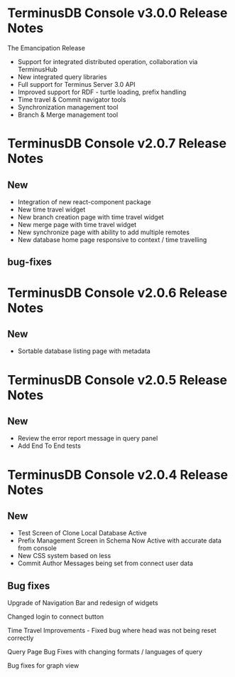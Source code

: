 # TerminusDB Console v3.0.0 Release Notes

The Emancipation Release

* Support for integrated distributed operation, collaboration via TerminusHub
* New integrated query libraries
* Full support for Terminus Server 3.0 API
* Improved support for RDF - turtle loading, prefix handling
* Time travel & Commit navigator tools
* Synchronization management tool
* Branch & Merge management tool

# TerminusDB Console v2.0.7 Release Notes

## New

* Integration of new react-component package
* New time travel widget
* New branch creation page with time travel widget
* New merge page with time travel widget
* New synchronize page with ability to add multiple remotes
* New database home page responsive to context / time travelling

## bug-fixes



# TerminusDB Console v2.0.6 Release Notes

## New

* Sortable database listing page with metadata

# TerminusDB Console v2.0.5 Release Notes

## New

* Review the error report message in query panel
* Add End To End tests


# TerminusDB Console v2.0.4 Release Notes

## New
* Test Screen of Clone Local Database Active
* Prefix Management Screen in Schema Now Active with accurate data from console
* New CSS system based on less
* Commit Author Messages being set from connect user data


## Bug fixes

Upgrade of Navigation Bar and redesign of widgets 

Changed login to connect button

Time Travel Improvements - Fixed bug where head was not being reset correctly

Query Page Bug Fixes with changing formats / languages of query 

Bug fixes for graph view




